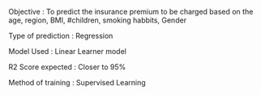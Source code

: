 Objective : To predict the insurance premium to be charged based on the age, region, BMI, #children, smoking habbits, Gender

Type of prediction : Regression

Model Used : Linear Learner model 

R2 Score expected : Closer to 95%

Method of training : Supervised Learning 
